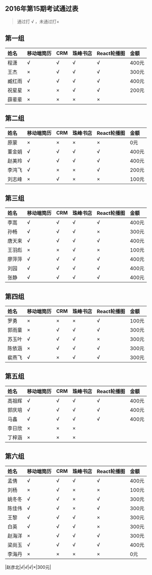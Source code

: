 ##  2016年第15期考试通过表
>  通过打 √ ，未通过打×
## 第一组
|姓名|移动端简历|CRM|珠峰书店|React轮播图|金额|
|:----|:----|:----|:----|:----|:----|
|程潇|√|√|√|√|400元|
|王杰|×|√|√|√|300元|
|臧红雨|√|√|√|√|400元|
|祝星星|×|×|√|√|200元|
|薛辈辈|×|×|×|×||

## 第二组
|姓名|移动端简历|CRM|珠峰书店|React轮播图|金额|
|:----|:----|:----|:----|:----|:----|
|原蒙|×|×|×|×|0元|
|董金娟|√|√|√|√|400元|
|赵美玲|√|√|√|√|400元|
|李鸿飞|√|×|×|√|200元|
|刘志峰|×|√|×|×|100元|

## 第三组
|姓名|移动端简历|CRM|珠峰书店|React轮播图|金额|
|:----|:----|:----|:----|:----|:----|
|李嵩|√|√|√|√|400元|
|孙畅|√|√|√|×|300元|
|唐天来|√|√|√|√|400元|
|王羽彪|×|×|√|×|100元|
|廖萍萍|√|√|√|√|400元|
|刘园|√|√|√|√|400元|
|张静|√|√|√|√|400元|

## 第四组
|姓名|移动端简历|CRM|珠峰书店|React轮播图|金额|
|:----|:----|:----|:----|:----|:----|
|罗勇|×|×|×|√|100元|
|郭雨童|×|√|√|√|300元|
|苏玉叶|√|√|√|×|300元|
|陈依涵|×|√|√|√|300元|
|裴燕飞|√|×|√|√|300元|

## 第五组
|姓名|移动端简历|CRM|珠峰书店|React轮播图|金额|
|:----|:----|:----|:----|:----|:----|
|高祖辉|√|√|√|√|400元|
|郭庆培|√|√|√|√|400元|
|马鑫|√|√|√|√|400元|
|李日欣|×|×|×|||
|丁梓涵|×|×|×|||

## 第六组
|姓名|移动端简历|CRM|珠峰书店|React轮播图|金额|
|:----|:----|:----|:----|:----|:----|
|孟倩|√|√|√|√|400元|
|刘杨|×|√|×|×|100元|
|姚冬冬|√|√|×|√|300元|
|陈佳伟|√|√|×|√|300元|
|王黎|√|√|√|×|300元|
|白英|√|√|√|×|300元|
|赵海洋|×|√|√|√|300元|
|梁尚玉|√|√|√|√|400元|
|李海丹|×|×|×|×|0元|

|赵彦北|√|√|√|×|300元|